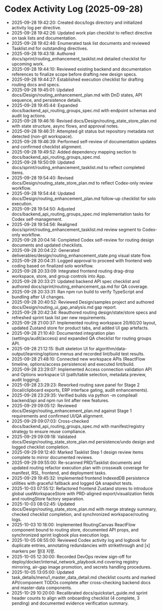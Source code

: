 ﻿# Codex Activity Log (2025-09-28)

- 2025-09-28 19:42:20: Created docs/logs directory and initialized activity log per directive.
- 2025-09-28 19:42:26: Updated work plan checklist to reflect directive on task lists and documentation.
- 2025-09-28 19:42:46: Enumerated task list documents and reviewed Tasklist.md for outstanding directives.
- 2025-09-28 19:43:18: Authored docs/sprint/routing_enhancement_tasklist.md detailed checklist for upcoming work.
- 2025-09-28 19:44:10: Reviewed existing backend and documentation references to finalize scope before drafting new design specs.
- 2025-09-28 19:44:27: Established execution checklist for drafting routing docs and specs.
- 2025-09-28 19:45:01: Updated docs/Design/routing_enhancement_plan.md with DnD states, API sequence, and persistence details.
- 2025-09-28 19:45:44: Expanded docs/backend_api_routing_groups_spec.md with endpoint schemas and audit log actions.
- 2025-09-28 19:46:16: Revised docs/Design/routing_state_store_plan.md with state structure, async flows, and approval notes.
- 2025-09-28 19:46:31: Attempted git status but repository metadata not detected (non-git workspace).
- 2025-09-28 19:46:39: Performed self-review of documentation updates and confirmed checklist alignment.
- 2025-09-28 19:49:52: Added dependency mapping section to docs/backend_api_routing_groups_spec.md.
- 2025-09-28 19:50:09: Updated docs/sprint/routing_enhancement_tasklist.md to reflect completed items.
- 2025-09-28 19:54:40: Revised docs/Design/routing_state_store_plan.md to reflect Codex-only review workflow.
- 2025-09-28 19:54:44: Updated docs/Design/routing_enhancement_plan.md follow-up checklist for solo execution.
- 2025-09-28 19:54:50: Adjusted docs/backend_api_routing_groups_spec.md implementation tasks for Codex self-management.
- 2025-09-28 19:54:56: Realigned docs/sprint/routing_enhancement_tasklist.md review segment to Codex-only workflow.
- 2025-09-28 20:04:14: Completed Codex self-review for routing design documents and updated checklists.
- 2025-09-28 20:04:22: Generated deliverables/design/routing_enhancement_state.png visual state flow.
- 2025-09-28 20:04:31: Logged approval to proceed with frontend web coding based on finalized solo workflow.
- 2025-09-28 20:33:09: Integrated frontend routing drag-drop workspace, store, and group controls into App.
- 2025-09-28 20:33:21: Updated backend API spec checklist and authored docs/sprint/routing_enhancement_qa.md for QA coverage.
- 2025-09-28 20:33:31: Ran npm run build to verify TypeScript and bundling after UI changes.
- 2025-09-28 20:40:52: Reviewed Design/samples project and authored docs/Design/routing_ui_gap_analysis.md gap report.
- 2025-09-28 20:42:34: Reauthored routing design/state/store specs and refreshed sprint task list per new requirements.
- 2025-09-28 21:00:37: Implemented routing workspace 20/60/20 layout, updated Zustand store for product tabs, and added UI gap artefacts.
- 2025-09-28 21:10:40: Documented integration plan (settings/audit/access) and expanded QA checklist for routing groups API.
- 2025-09-28 21:12:15: Built skeleton UI for algorithm/data-output/learning/options menus and recorded lint/build test results.
- 2025-09-28 21:48:10: Connected new workspace APIs (ReactFlow timeline, options/access persistence) and executed lint/build.
- 2025-09-28 23:29:07: Implemented Access connection validation API and Options workspace UI (path/table selection, metadata preview, audit logging).
- 2025-09-28 23:29:23: Reworked routing save panel for Stage 2 (local/clipboard exports, ERP interface gating, audit enhancements).
- 2025-09-28 23:29:35: Verified builds via python -m compileall backend/api and npm run lint after new features.
- 2025-09-29 09:05:12: Reviewed docs/Design/routing_enhancement_plan.md against Stage 1 requirements and confirmed UI/QA alignment.
- 2025-09-29 09:07:03: Cross-checked docs/backend_api_routing_groups_spec.md with manifest/registry strategy to ensure reuse compliance.
- 2025-09-29 09:09:18: Validated docs/Design/routing_state_store_plan.md persistence/undo design and logged checklist completion.
- 2025-09-29 09:12:40: Marked Tasklist Step 1 design review items complete to mirror documented reviews.
- 2025-09-29 09:55:00: Re-scanned PRD/Tasklist documents and updated routing refactor execution plan with crosswalk coverage for manifest, RSL, frontend, and deployment tasks.
- 2025-09-29 19:45:32: Implemented frontend IndexedDB persistence utilities with graceful fallback and logged QA snapshot tests.
- 2025-10-03 07:55:12: Refactored frontend Zustand stores to introduce global useWorkspaceStore with PRD-aligned export/visualization fields and routingStore factory separation.
- 2025-10-03 08:02:45: Updated docs/Design/routing_state_store_plan.md with merge strategy summary, checked checklist completion, and synchronized workspace/routing logs.
- 2025-10-03 10:18:00: Implemented RoutingCanvas ReactFlow component bound to routing store, documented API props, and synchronized sprint logbook plus execution logs.
- 2025-10-05 08:55:00: Reviewed Codex activity log and logbook for duplicate entries, annotating redundancies with strikethrough and [x] markers per 절대 지령.
- 2025-10-05 12:30:00: Recorded DevOps review sign-off for deploy/docker/internal_network_playbook.md covering registry mirroring, air-gap image promotion, and secrets handling procedures.
- 2025-10-05 13:05:00: Updated task_details/menu1_master_data_detail.md checklist counts and marked API/component TODOs complete after cross-checking backend docs and master-data components.
- 2025-10-29 10:20:00: Recalibrated docs/quickstart_guide.md sprint header counts to align with onboarding checklist (4 complete, 3 pending) and documented evidence verification summary.
